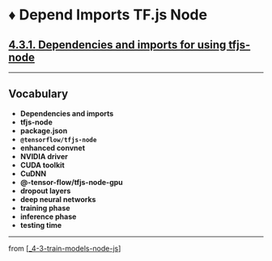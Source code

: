 # ♦️ Depend Imports TF.js Node

## [**4.3.1.** Dependencies and imports for using tfjs-node](https://livebook.manning.com/book/deep-learning-with-javascript/chapter-4/126)

---

## **Vocabulary**

- **Dependencies and imports**
- **tfjs-node**
- **package.json**
- **`@tensorflow/tfjs-node`**
- **enhanced convnet**
- **NVIDIA driver**
- **CUDA toolkit**
- **CuDNN**
- **@-tensor-flow/tfjs-node-gpu**
- **dropout layers**
- **deep neural networks**
- **training phase**
- **inference phase**
- **testing time**

---
from [[_4-3-train-models-node-js]]

[//begin]: # "Autogenerated link references for markdown compatibility"
[_4-3-train-models-node-js]: _4-3-train-models-node-js.md "♦️ Train Models"
[//end]: # "Autogenerated link references"
